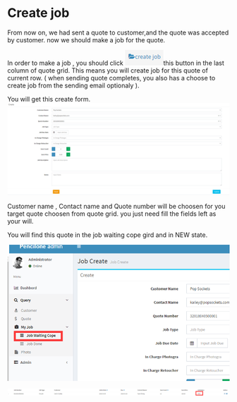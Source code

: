 # Create job

From now on, we had sent a quote to customer,and the quote was accepted by customer. now we should make a job for the quote.

In order to make a job , you should click ![](/assets/create_job.png)this button  in the last column of quote grid. This means  you will create job for this quote of current row. \(  when  sending quote completes, you also has a choose to create job from the sending email optionaly \).

You will get this create form.![](/assets/create_job_form.png)

Customer name , Contact name and Quote number will be choosen for you target quote choosen from quote grid. you just need fill the fields left as your will.

You will find this quote in the job waiting cope  gird and in NEW state.

![](/assets/job_waiting_cope.png)

![](/assets/new_job_in_grid.png)

